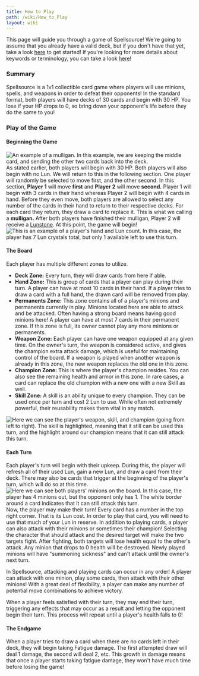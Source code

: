 ```yaml
---
title: How to Play
path: /wiki/How_to_Play
layout: wiki
---
```


This page will guide you through a game of Spellsource! We're going to
assume that you already have a valid deck, but if you don't have that
yet, take a look [here](/wiki/Building_a_Deck "wikilink") to get started! If
you're looking for more details about keywords or terminology, you can
take a look [here](/wiki/Keywords "wikilink")!

### Summary

Spellsource is a 1v1 collectible card game where players will use
minions, spells, and weapons in order to defeat their opponents! In the
standard format, both players will have decks of 30 cards and begin with
30 HP. You lose if your HP drops to 0, so bring down your opponent's
life before they do the same to you!

### Play of the Game
#### Beginning the Game

![An example of a mulligan. In this example, we are keeping the middle
card, and sending the other two cards back into the
deck.](/static/wiki/Mulligan.png "fig:An example of a mulligan. In this example, we are keeping the middle card, and sending the other two cards back into the deck.")
As stated earlier, both players will begin with 30 HP. Both players will
also begin with no Lun. We will return to this in the following section.
One player will randomly be selected to move first, and the other
second. In this section, **Player 1** will move **first** and **Player
2** will move **second.** Player 1 will begin with 3 cards in their hand
whereas Player 2 will begin with 4 cards in hand. Before they even move,
both players are allowed to select any number of the cards in their hand
to return to their respective decks. For each card they return, they
draw a card to replace it. This is what we calling a **mulligan.** After
both players have finished their mulligan, Player 2 will receive a
[Lunstone](/wiki/Lunstone "wikilink"). At this point, the game will begin!
![This is an example of a player's hand and Lun count. In this case, the
player has 7 Lun crystals total, but only 1 available left to use this
turn.](/static/wiki/Hand_and_Lun.png "fig:This is an example of a player's hand and Lun count. In this case, the player has 7 Lun crystals total, but only 1 available left to use this turn.")

#### The Board

Each player has multiple different zones to utilize.

-   **Deck Zone:** Every turn, they will draw cards from here if able.
-   **Hand Zone:** This is group of cards that a player can play during
    their turn. A player can have at most 10 cards in their hand. If a
    player tries to draw a card with a full hand, the drawn card will be
    removed from play.
-   **Permanents Zone:** This zone contains all of a player's minions
    and permanents currently in play. Minions located here are able to
    attack and be attacked. Often having a strong board means having
    good minions here! A player can have at most 7 cards in their
    permanent zone. If this zone is full, its owner cannot play any more
    minions or permanents.
-   **Weapon Zone:** Each player can have one weapon equipped at any
    given time. On the owner's turn, the weapon is considered active,
    and gives the champion extra attack damage, which is useful for
    maintaining control of the board. If a weapon is played when another
    weapon is already in this zone, the new weapon replaces the old one
    in this zone.
-   **Champion Zone:** This is where the player's champion resides. You
    can also see the remaining health and armor in this zone. In rare
    cases, a card can replace the old champion with a new one with a new
    Skill as well.
-   **Skill Zone:** A skill is an ability unique to every champion. They
    can be used once per turn and cost 2 Lun to use. While often not
    extremely powerful, their reusability makes them vital in any match.

![Here we can see the player's weapon, skill, and champion (going from
left to right). The skill is highlighted, meaning that it still can be
used this turn, and the highlight around our champion means that it can
still attack this
turn.](/static/wiki/Screen_Shot_2019-08-01_at_10.34.06_AM.png "fig:Here we can see the player's weapon, skill, and champion (going from left to right). The skill is highlighted, meaning that it still can be used this turn, and the highlight around our champion means that it can still attack this turn.")

#### Each Turn

Each player's turn will begin with their upkeep. During this, the player
will refresh all of their used Lun, gain a new Lun, and draw a card from
their deck. There may also be cards that trigger at the beginning of the
player's turn, which will do so at this time. ![Here we can see both
players' minions on the board. In this case, the player has 4 minions
out, but the opponent only has 1. The white border around a card
indicates that it can still attack this
turn.](/static/wiki/Minions.png "fig:Here we can see both players' minions on the board. In this case, the player has 4 minions out, but the opponent only has 1. The white border around a card indicates that it can still attack this turn.")
Now, the player may make their turn! Every card has a number in the top
right corner. That is its Lun cost. In order to play that card, you will
need to use that much of your Lun in reserve. In addition to playing
cards, a player can also attack with their minions or sometimes their
champion! Selecting the character that should attack and the desired
target will make the two targets fight. After fighting, both targets
will lose health equal to the other's attack. Any minion that drops to 0
health will be destroyed. Newly played minions will have "summoning
sickness" and can't attack until the owner's next turn.

In Spellsource, attacking and playing cards can occur in any order! A
player can attack with one minion, play some cards, then attack with
their other minions! With a great deal of flexibility, a player can make
any number of potential move combinations to achieve victory.

When a player feels satisfied with their turn, they may end their turn,
triggering any effects that may occur as a result and letting the
opponent begin their turn. This process will repeat until a player's
health falls to 0!

#### The Endgame

When a player tries to draw a card when there are no cards left in their
deck, they will begin taking Fatigue damage. The first attempted draw
will deal 1 damage, the second will deal 2, etc. This growth in damage
means that once a player starts taking fatigue damage, they won't have
much time before losing the game!
